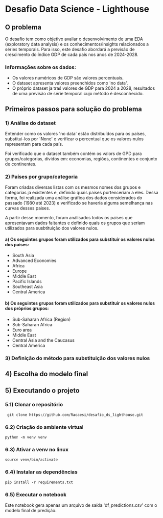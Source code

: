 # Desafio Data Science - Lighthouse

## O problema

O desafio tem como objetivo avaliar o desenvolvimento de uma EDA (exploratory data analysis) e os conhecimentos/insights relacionados a séries temporais. Para isso, este desafio abordará a previsão de crescimento do índice GDP de cada país nos anos de 2024-2028.

### Informações sobre os dados:

- Os valores numéricos de GDP são valores percentuais.
- O dataset apresenta valores preenchidos como 'no data'.
- O próprio dataset ja traś valores de GDP para 2024 a 2028, resultados de uma previsão de série temporal cujo método é desconhecido.

## Primeiros passos para solução do problema

### 1) Análise do dataset

Entender como os valores 'no data' estão distribuídos para os países, substitui-los por 'None' e verificar o percentual que os valores nulos representam para cada país.

Foi verificado que o dataset também contém os valors de GPD para grupos/categorias, dividos em: economias, regiões, continentes e conjunto de continentes.

### 2) Países por grupo/categoria

Foram criadas diversas listas com os mesmos nomes dos grupos e categorias já existentes e, definido quais paises portenceriam a eles. Dessa forma, foi realizada uma análise gráfica dos dados considerados do passado (1980 até 2023) e verificado se haveria alguma semelhança nas curvas desses paises. 

A partir desse momento, foram análisados todos os paises que apresentavam dados faltantes e definido quais os grupos que seriam utilizados para susbtituição dos valores nulos. 

#### a) Os seguintes grupos foram utilizados para substituir os valores nulos dos paises:

- South Asia
- Advanced Economies
- Africa
- Europe
- Middle East
- Pacific Islands
- Southeast Asia
- Central America

#### b) Os seguintes grupos foram utilizados para substituir os valores nulos dos próprios grupos:

- Sub-Saharan Africa (Region)
- Sub-Saharan Africa
- Euro area
- Middle East
- Central Asia and the Caucasus
- Central America

### 3) Definição do método para substituição dos valores nulos

## 4) Escolha do modelo final


## 5) Executando o projeto

### 5.1) Clonar o repositório

` git clone https://github.com/Racaesi/desafio_ds_lighthouse.git` 

### 6.2) Criação do ambiente virtual

`python -m venv venv` 

### 6.3) Ativar a venv no linux

`source venv/bin/activate`

### 6.4) Instalar as dependências

`pip install -r requirements.txt`

### 6.5) Executar o notebook

Este notebook gera apenas um arquivo de saída 'df_predictions.csv' com o modelo final de predição. 